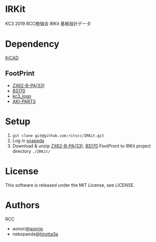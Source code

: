 # IRKit
KC3 2019 RCC勉強会
IRKit 基板設計データ
# Dependency
[KiCAD](http://kicad-pcb.org)

## FootPrint
- [ZX62-B-PA(33)](https://www.snapeda.com/parts/ZX62-B-5PA%2833%29/Hirose%20Electric%20Co%20Ltd/view-part/)
- [BS170](https://www.snapeda.com/parts/BS170/ON%20Semiconductor/view-part/)
- [kc3_logo](KiCad/lib/kc3-logo/kc3_logo.pretty)
- [AKI-PARTS](KiCad/lib/AKI-PARTS.pretty)

# Setup
1. `git clone git@github.com:ritscc/IRKit.git`
1. Log in [snapeda](https://www.snapeda.com/account/login/)
1. Download & unzip [ZX62-B-PA(33)](https://www.snapeda.com/parts/ZX62-B-5PA%2833%29/Hirose%20Electric%20Co%20Ltd/view-part/), [BS170](https://www.snapeda.com/parts/BS170/ON%20Semiconductor/view-part/) FootPront to IRKit project directory `./IRKit/`

# License
This software is released under the MIT License, see LICENSE.

# Authors
RCC
- aonori@[aonrjp](https://aonr.jp)
- nekopanda@[hirotta3a](https://twitter.com/hirotta3a)

